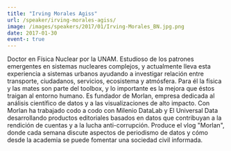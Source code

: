 ```yaml
---
title: "Irving Morales Agiss"
url: /speaker/irving-morales-agiss/
image: /images/speakers/2017/01/Irving-Morales_BN.jpg.png
date: 2017-01-30
event-: true
---
```


Doctor en Física Nuclear por la UNAM. Estudioso de los patrones emergentes en sistemas nucleares complejos, y actualmente lleva esta experiencia a sistemas urbanos ayudando a investigar relación entre transporte, ciudadanos, servicios, ecosistema y atmósfera. Para él la física y las mates son parte del toolbox, y lo importante es la mejora que éstos traigan al entorno humano. Es fundador de Morlan, empresa dedicada al análisis científico de datos y a las visualizaciones de alto impacto. Con Morlan ha trabajado codo a codo con Milenio DataLab y El Universal Data desarrollando productos editoriales basados en datos que contribuyan a la rendición de cuentas y a la lucha anti-corrupción. Produce el vlog "Morlan", donde cada semana discute aspectos de periodismo de datos y cómo desde la academia se puede fomentar una sociedad civil informada.
